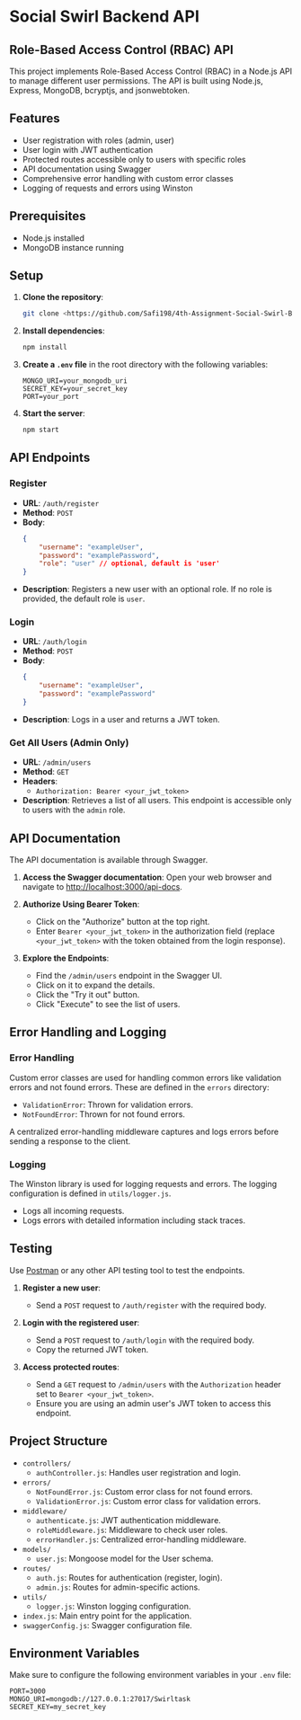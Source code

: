 # Social Swirl Backend API

## Role-Based Access Control (RBAC) API

This project implements Role-Based Access Control (RBAC) in a Node.js API to manage different user permissions. The API is built using Node.js, Express, MongoDB, bcryptjs, and jsonwebtoken.

## Features

- User registration with roles (admin, user)
- User login with JWT authentication
- Protected routes accessible only to users with specific roles
- API documentation using Swagger
- Comprehensive error handling with custom error classes
- Logging of requests and errors using Winston

## Prerequisites

- Node.js installed
- MongoDB instance running

## Setup

1. **Clone the repository**:
   ```bash
   git clone <https://github.com/Safi198/4th-Assignment-Social-Swirl-Backend>
   ```

2. **Install dependencies**:
   ```bash
   npm install
   ```

3. **Create a `.env` file** in the root directory with the following variables:
   ```
   MONGO_URI=your_mongodb_uri
   SECRET_KEY=your_secret_key
   PORT=your_port
   ```

4. **Start the server**:
   ```bash
   npm start
   ```

## API Endpoints

### Register

- **URL**: `/auth/register`
- **Method**: `POST`
- **Body**:
  ```json
  {
      "username": "exampleUser",
      "password": "examplePassword",
      "role": "user" // optional, default is 'user'
  }
  ```
- **Description**: Registers a new user with an optional role. If no role is provided, the default role is `user`.

### Login

- **URL**: `/auth/login`
- **Method**: `POST`
- **Body**:
  ```json
  {
      "username": "exampleUser",
      "password": "examplePassword"
  }
  ```
- **Description**: Logs in a user and returns a JWT token.

### Get All Users (Admin Only)

- **URL**: `/admin/users`
- **Method**: `GET`
- **Headers**:
  - `Authorization: Bearer <your_jwt_token>`
- **Description**: Retrieves a list of all users. This endpoint is accessible only to users with the `admin` role.

## API Documentation

The API documentation is available through Swagger.

1. **Access the Swagger documentation**:
   Open your web browser and navigate to [http://localhost:3000/api-docs](http://localhost:3000/api-docs).

2. **Authorize Using Bearer Token**:
   - Click on the "Authorize" button at the top right.
   - Enter `Bearer <your_jwt_token>` in the authorization field (replace `<your_jwt_token>` with the token obtained from the login response).

3. **Explore the Endpoints**:
   - Find the `/admin/users` endpoint in the Swagger UI.
   - Click on it to expand the details.
   - Click the "Try it out" button.
   - Click "Execute" to see the list of users.

## Error Handling and Logging

### Error Handling

Custom error classes are used for handling common errors like validation errors and not found errors. These are defined in the `errors` directory:

- `ValidationError`: Thrown for validation errors.
- `NotFoundError`: Thrown for not found errors.

A centralized error-handling middleware captures and logs errors before sending a response to the client.

### Logging

The Winston library is used for logging requests and errors. The logging configuration is defined in `utils/logger.js`.

- Logs all incoming requests.
- Logs errors with detailed information including stack traces.

## Testing

Use [Postman](https://www.postman.com/) or any other API testing tool to test the endpoints.

1. **Register a new user**:
   - Send a `POST` request to `/auth/register` with the required body.

2. **Login with the registered user**:
   - Send a `POST` request to `/auth/login` with the required body.
   - Copy the returned JWT token.

3. **Access protected routes**:
   - Send a `GET` request to `/admin/users` with the `Authorization` header set to `Bearer <your_jwt_token>`.
   - Ensure you are using an admin user's JWT token to access this endpoint.

## Project Structure

- `controllers/`
  - `authController.js`: Handles user registration and login.
- `errors/`
  - `NotFoundError.js`: Custom error class for not found errors.
  - `ValidationError.js`: Custom error class for validation errors.
- `middleware/`
  - `authenticate.js`: JWT authentication middleware.
  - `roleMiddleware.js`: Middleware to check user roles.
  - `errorHandler.js`: Centralized error-handling middleware.
- `models/`
  - `user.js`: Mongoose model for the User schema.
- `routes/`
  - `auth.js`: Routes for authentication (register, login).
  - `admin.js`: Routes for admin-specific actions.
- `utils/`
  - `logger.js`: Winston logging configuration.
- `index.js`: Main entry point for the application.
- `swaggerConfig.js`: Swagger configuration file.

## Environment Variables

Make sure to configure the following environment variables in your `.env` file:

```
PORT=3000
MONGO_URI=mongodb://127.0.0.1:27017/Swirltask
SECRET_KEY=my_secret_key
```